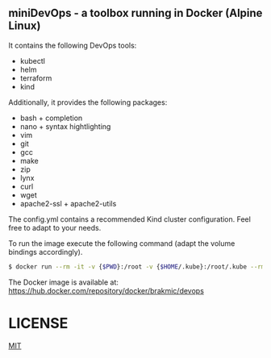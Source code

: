 ## miniDevOps - a toolbox running in Docker (Alpine Linux)

It contains the following DevOps tools:

* kubectl
* helm
* terraform
* kind
 
Additionally, it provides the following packages:

* bash + completion
* nano + syntax hightlighting
* vim
* git
* gcc
* make
* zip
* lynx
* curl
* wget
* apache2-ssl + apache2-utils

The config.yml contains a recommended Kind cluster configuration. Feel free to adapt to your needs. 

To run the image execute the following command (adapt the volume bindings accordingly).

```bash
$ docker run --rm -it -v {$PWD}:/root -v {$HOME/.kube}:/root/.kube --rm --network=host --workdir /work devops
```

The Docker image is available at: https://hub.docker.com/repository/docker/brakmic/devops

# LICENSE
[MIT](LICENSE.md)

